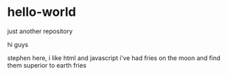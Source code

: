 # hello-world
just another repository

hi guys

stephen here, i like html and javascript
i've had fries on the moon and find them superior to earth fries
